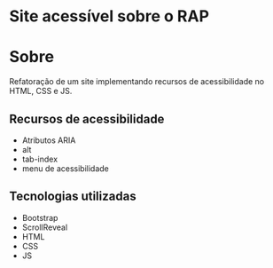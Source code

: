 # Site acessível sobre o RAP

# Sobre

Refatoração de um site implementando recursos de acessibilidade no HTML, CSS e JS.

## Recursos de acessibilidade

- Atributos ARIA
- alt
- tab-index
- menu de acessibilidade

## Tecnologias utilizadas

- Bootstrap
- ScrollReveal
- HTML
- CSS
- JS
